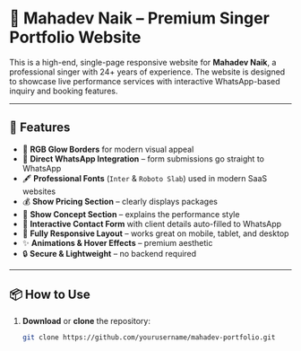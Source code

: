 # 🎤 Mahadev Naik – Premium Singer Portfolio Website

This is a high-end, single-page responsive website for **Mahadev Naik**, a professional singer with 24+ years of experience. The website is designed to showcase live performance services with interactive WhatsApp-based inquiry and booking features.

---

## 🚀 Features

- 🌈 **RGB Glow Borders** for modern visual appeal
- 📱 **Direct WhatsApp Integration** – form submissions go straight to WhatsApp
- 🖋️ **Professional Fonts** (`Inter` & `Roboto Slab`) used in modern SaaS websites
- 💰 **Show Pricing Section** – clearly displays packages
- 🎤 **Show Concept Section** – explains the performance style
- 📩 **Interactive Contact Form** with client details auto-filled to WhatsApp
- 🎨 **Fully Responsive Layout** – works great on mobile, tablet, and desktop
- ✨ **Animations & Hover Effects** – premium aesthetic
- 🔒 **Secure & Lightweight** – no backend required

---

## 📦 How to Use

1. **Download** or **clone** the repository:
   ```bash
   git clone https://github.com/yourusername/mahadev-portfolio.git

